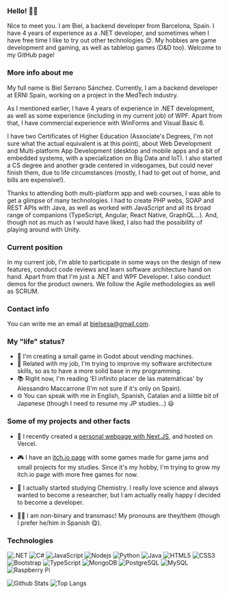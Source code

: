 ### Hello! 🐱‍💻

Nice to meet you. I am Biel, a backend developer from Barcelona, Spain. I have 4 years of experience as a .NET developer, and sometimes when I have free time I like to try out other technologies 😊.
My hobbies are game development and gaming, as well as tabletop games (D&D too).
Welcome to my GitHub page!

### More info about me

My full name is Biel Serrano Sánchez.
Currently, I am a backend developer at ERNI Spain, working on a project in the MedTech industry.

As I mentioned earlier, I have 4 years of experience in .NET development, as well as some experience (including in my current job) of WPF.
Apart from that, I have commercial experience with WinForms and Visual Basic 6.

I have two Certificates of Higher Education (Associate's Degrees, I'm not sure what the actual equivalent is at this point), about Web Development and Multi-platform App Development (desktop and mobile apps and a bit of embedded systems, with a specialization on Big Data and IoT).
I also started a CS degree and another grade centered in videogames, but could never finish them, due to life circumstances (mostly, I had to get out of home, and bills are expensive!).

Thanks to attending both multi-platform app and web courses, I was able to get a glimpse of many technologies.
I had to create PHP webs, SOAP and REST APIs with Java, as well as worked with JavaScript and all its broad range of companions (TypeScript, Angular, React Native, GraphQL...).
And, though not as much as I would have liked, I also had the possibility of playing around with Unity.

### Current position

In my current job, I'm able to participate in some ways on the design of new features, conduct code reviews and learn software architecture hand on hand.
Apart from that I'm just a .NET and WPF Developer.
I also conduct demos for the product owners. We follow the Agile methodologies as well as SCRUM.

### Contact info

You can write me an email at bielsesa@gmail.com.

### My "life" status?

- 🔭 I'm creating a small game in Godot about vending machines.
- 🌱 Related with my job, I'm trying to improve my software architecture skills, so as to have a more solid base in my programming.
- 📚 Right now, I'm reading 'El infinito placer de las matemáticas' by Alessandro Maccarrone (I'm not sure if it's only on Spain).
- 🌐 You can speak with me in English, Spanish, Catalan and a liiittle bit of Japanese (though I need to resume my JP studies...) 😃

### Some of my projects and other facts

* 💫 I recently created a [personal webpage with Next.JS](https://www.astronautpotato.com/), and hosted on Vercel.

* 🎮 I have an [itch.io page](https://astronautpotato.itch.io/) with some games made for game jams and small projects for my studies. Since it's my hobby, I'm trying to grow my itch.io page with more free games for now.

* 🧪 I actually started studying Chemistry. I really love science and always wanted to become a researcher, but I am actually really happy I decided to become a developer.

* 🏳️‍⚧️ I am non-binary and transmasc! My pronouns are they/them (though I prefer he/him in Spanish 😋).

### Technologies

![.NET](https://img.shields.io/badge/-.NET%23-black?style=flat-square&logo=dotnet)
![C#](https://img.shields.io/badge/-C%23-black?style=flat-square&logo=c-sharp)
![JavaScript](https://img.shields.io/badge/-JavaScript-black?style=flat-square&logo=javascript)
![Nodejs](https://img.shields.io/badge/-Nodejs-black?style=flat-square&logo=Node.js)
![Python](https://img.shields.io/badge/-Python-black?style=flat-square&logo=Python)
![Java](https://img.shields.io/badge/-java-E34A86?style=flat-square&logo=java)
![HTML5](https://img.shields.io/badge/-HTML5-E34F26?style=flat-square&logo=html5&logoColor=white)
![CSS3](https://img.shields.io/badge/-CSS3-1572B6?style=flat-square&logo=css3)
![Bootstrap](https://img.shields.io/badge/-Bootstrap-563D7C?style=flat-square&logo=bootstrap)
![TypeScript](https://img.shields.io/badge/-TypeScript-007ACC?style=flat-square&logo=typescript)
![MongoDB](https://img.shields.io/badge/-MongoDB-black?style=flat-square&logo=mongodb)
![PostgreSQL](https://img.shields.io/badge/-PostgreSQL-336791?style=flat-square&logo=postgresql)
![MySQL](https://img.shields.io/badge/-MySQL-black?style=flat-square&logo=mysql)
![Raspberry Pi](https://img.shields.io/badge/-Raspberry%20Pi-C51A4A?style=flat-square&logo=Raspberry-Pi)

![Github Stats](https://github-readme-stats.vercel.app/api?username=bielsesa&count_private=true&show_icons=true&icon_color=eb8034&include_all_commits=true)
![Top Langs](https://github-readme-stats.vercel.app/api/top-langs/?username=bielsesa&hide=TeX&layout=compact)
